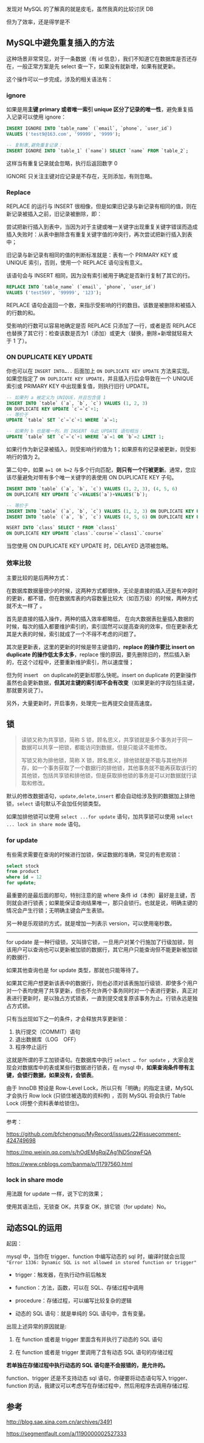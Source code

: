 发现对 MySQL 的了解真的就是皮毛，虽然我真的比较讨厌 DB

但为了效率，还是得学是不

## MySQL中避免重复插入的方法

这种场景非常常见，对于一条数据（有 id 信息），我们不知道它在数据库是否还存在，一般正常方案是先 select 查一下，如果没有就新增，如果有就更新。

这个操作可以一步完成，涉及的相关语法有：

### ignore

 如果是用**主键 primary 或者唯一索引 unique 区分了记录的唯一性**，避免重复插入记录可以使用 ignore：

``` sql
INSERT IGNORE INTO `table_name` (`email`, `phone`, `user_id`) 
VALUES ('test9@163.com', '99999', '9999');

-- 复制表,避免重复记录：
INSERT IGNORE INTO `table_1` (`name`) SELECT `name` FROM `table_2`;
```

 这样当有重复记录就会忽略，执行后返回数字 0 

 IGNORE 只关注主键对应记录是不存在，无则添加，有则忽略。 

### Replace

REPLACE 的运行与 INSERT 很相像，但是如果旧记录与新记录有相同的值，则在新记录被插入之前，旧记录被删除，即：

尝试把新行插入到表中，当因为对于主键或唯一关键字出现重复关键字错误而造成插入失败时：从表中删除含有重复关键字值的冲突行，再次尝试把新行插入到表中；

旧记录与新记录有相同的值的判断标准就是：表有一个 PRIMARY KEY 或 UNIQUE 索引，否则，使用一个 REPLACE 语句没有意义。

该语句会与 INSERT 相同，因为没有索引被用于确定是否新行复制了其它的行。

``` sql
REPLACE INTO `table_name` (`email`, `phone`, `user_id`) 
VALUES ('test569', '99999', '123');
```

REPLACE 语句会返回一个数，来指示受影响的行的数目。该数是被删除和被插入的行数的和。

受影响的行数可以容易地确定是否 REPLACE 只添加了一行，或者是否 REPLACE 也替换了其它行：检查该数是否为1（添加）或更大（替换，删除+新增就轻易大于 1 了）。 

### ON DUPLICATE KEY UPDATE 

你也可以在 `INSERT INTO…..` 后面加上 `ON DUPLICATE KEY UPDATE` 方法来实现。如果您指定了 `ON DUPLICATE KEY UPDATE`，并且插入行后会导致在一个 UNIQUE 索引或 PRIMARY KEY 中出现重复值，则执行旧行 UPDATE。

``` sql
-- 如果列 a 被定义为 UNIQUE，并且包含值 1
INSERT INTO `table` (`a`, `b`, `c`) VALUES (1, 2, 3) 
ON DUPLICATE KEY UPDATE `c`=`c`+1;
-- 等价于
UPDATE `table` SET `c`=`c`+1 WHERE `a`=1;

-- 如果列 b 也是唯一列，则 INSERT 与此 UPDATE 语句相当：
UPDATE `table` SET `c`=`c`+1 WHERE `a`=1 OR `b`=2 LIMIT 1;
```

 如果行作为新记录被插入，则受影响行的值为 1；如果原有的记录被更新，则受影响行的值为 2。 

第二句中，如果 `a=1 OR b=2` 与多个行向匹配，**则只有一个行被更新**。通常，您应该尽量避免对带有多个唯一关键字的表使用 ON DUPLICATE KEY 子句。 

``` sql
INSERT INTO `table` (`a`, `b`, `c`) VALUES (1, 2, 3), (4, 5, 6) 
ON DUPLICATE KEY UPDATE `c`=VALUES(`a`)+VALUES(`b`);

-- 等价于
INSERT INTO `table` (`a`, `b`, `c`) VALUES (1, 2, 3) ON DUPLICATE KEY UPDATE `c`=3; 
INSERT INTO `table` (`a`, `b`, `c`) VALUES (4, 5, 6) ON DUPLICATE KEY UPDATE c=9;

NSERT INTO `class` SELECT * FROM `class1` 
ON DUPLICATE KEY UPDATE `class`.`course`=`class1`.`course`
```

 当您使用 ON DUPLICATE KEY UPDATE 时，DELAYED 选项被忽略。 

### 效率比较

主要比较的是后两种方式：

在数据库数据量很少的时候，这两种方式都很快，无论是直接的插入还是有冲突时的更新，都不错，但在数据库表的内容数量比较大（如百万级）的时候，两种方式就不太一样了 。

首先是直接的插入操作，两种的插入效率都略低， 在向大数据表批量插入数据的时候，每次的插入都要维护索引的，索引固然可以提高查询的效率，但在更新表尤其是大表的时候，索引就成了一个不得不考虑的问题了。 

其次是更新表，这里的更新的时候是带主键值的，**replace 的操作要比 insert on duplicate 的操作低太多太多**，replace 慢的原因，要先删除旧的，然后插入新的，在这个过程中，还要重新维护索引，所以速度慢；

但为何 insert　on duplicate的更新却那么快呢。insert on duplicate 的更新操作虽然也会更新数据，**但其对主键的索引却不会有改变**（如果更新的字段包括主键，那就要另说了）。

另外，大量更新时，开启事务，处理完一批再提交会提高速度。

## 锁

> 读锁又称为共享锁，简称 S 锁，顾名思义，共享锁就是多个事务对于同一数据可以共享一把锁，都能访问到数据，但是只能读不能修改。
>
> 写锁又称为排他锁，简称 X 锁，顾名思义，排他锁就是不能与其他所并存，如一个事务获取了一个数据行的排他锁，其他事务就不能再获取该行的其他锁，包括共享锁和排他锁，但是获取排他锁的事务是可以对数据就行读取和修改。

默认的修改数据语句，`update,delete,insert` 都会自动给涉及到的数据加上排他锁，`select` 语句默认不会加任何锁类型。

如果加排他锁可以使用 `select ...for update` 语句，加共享锁可以使用 `select ... lock in share mode` 语句。

### for update

有些需求需要在查询的时候进行加锁，保证数据的准确，常见的有悲观锁：

``` sql
select stock
from product
where id = 12
for update;
```

最重要的是最后面的那句，特别注意的是 where 条件 id（本例）最好是主键，否则就会进行锁表；如果能保证查询结果唯一，那只会锁行。也就是说，明确主键的情况会产生行锁；无明确主键会产生表锁。

另一种是乐观锁的方式，就是增加一列表示 version，可以使用毫秒数。

---

for update 是一种行级锁，又叫排它锁，一旦用户对某个行施加了行级加锁，则该用户可以查询也可以更新被加锁的数据行，其它用户只能查询但不能更新被加锁的数据行．

如果其他查询也是 for update 类型，那就也只能等待了。

如果其它用户想更新该表中的数据行，则也必须对该表施加行级锁．即使多个用户对一个表均使用了共享更新，但也不允许两个事务同时对一个表进行更新，真正对表进行更新时，是以独占方式锁表，一直到提交或复原该事务为止。行锁永远是独占方式锁。

只有当出现如下之一的条件，才会释放共享更新锁：

1. 执行提交（COMMIT）语句
2. 退出数据库（LOG　OFF）
3. 程序停止运行

这就是所谓的手工加锁语句。在数据库中执行 `select … for update` ，大家会发现会对数据库中的表或某些行数据进行锁表，在 mysql 中，**如果查询条件带有主键，会锁行数据，如果没有，会锁表**。

由于 InnoDB 预设是 Row-Level Lock，所以只有「明确」的指定主键，MySQL 才会执行 Row lock (只锁住被选取的资料例) ，否则 MySQL 将会执行 Table Lock (将整个资料表单给锁住)。

---

参考：

https://github.com/bfchengnuo/MyRecord/issues/22#issuecomment-424749698

https://mp.weixin.qq.com/s/hOdEMgRqjZAg1ND5nqwFQA

https://www.cnblogs.com/banma/p/11797560.html

### lock in share mode

用法跟 for update 一样，说下它的效果；

使用其语法后，无锁查 OK，共享查 OK，排它锁（for update）No。

## 动态SQL的运用

起因：

mysql 中，当你在 trigger、function 中编写动态的 sql 时，编译时就会出现 `"Error 1336: Dynamic SQL is not allowed in stored function or trigger"`

- trigger：触发器，在执行动作前后触发

- function：方法，函数，可以在 SQL、存储过程中调用

- procedure：存储过程，可以编写比较复杂的逻辑

- 动态的 SQL 语句：就是单纯的 SQL 语句中，含有变量。

出现上述异常的原因就是:

1. 在 function 或者是 trigger 里面含有并执行了动态的 SQL 语句

2. 在 function 或者是 trigger 里调用了含有动态 SQL 语句的存储过程

**若单独在存储过程中执行动态的 SQL 语句是不会报错的，是允许的。**

function、trigger 还是不支持动态 sql 语句，你硬要将动态语句写入 trigger、function 的话，我建议可以考虑写在存储过程中，然后用程序去调用存储过程.

## 参考

http://blog.sae.sina.com.cn/archives/3491

https://segmentfault.com/a/1190000002527333